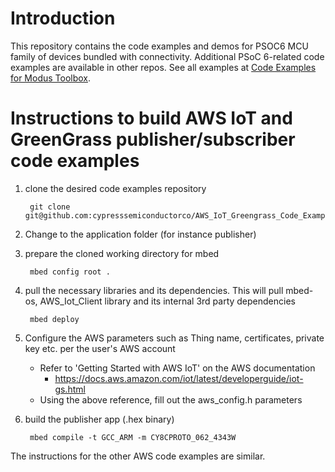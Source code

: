 # Introduction
This repository contains the code examples and demos for PSOC6 MCU family of devices bundled with connectivity. Additional PSoC 6-related code examples are available in other repos. See all examples at [Code Examples for Modus Toolbox](https://github.com/cypresssemiconductorco/Code-Examples-for-ModusToolbox-Software).

# Instructions to build AWS IoT and GreenGrass publisher/subscriber code examples

1. clone the desired code examples repository
 
	    git clone git@github.com:cypresssemiconductorco/AWS_IoT_Greengrass_Code_Examples.git

2. Change to the application folder (for instance publisher)

3. prepare the cloned working directory for mbed
        
        mbed config root .

4. pull the necessary libraries and its dependencies.
This will pull mbed-os, AWS_Iot_Client library and its internal 3rd party dependencies

        mbed deploy

5. Configure the AWS parameters such as Thing name, certificates, private key etc. per the user's AWS account
	- Refer to 'Getting Started with AWS IoT' on the AWS documentation
	    - https://docs.aws.amazon.com/iot/latest/developerguide/iot-gs.html
	- Using the above reference, fill out the aws_config.h parameters

6. build the publisher app (.hex binary)

        mbed compile -t GCC_ARM -m CY8CPROTO_062_4343W  

The instructions for the other AWS code examples are similar.
